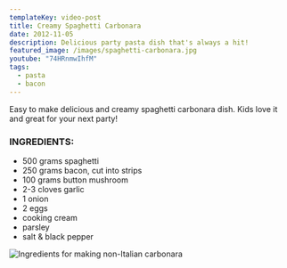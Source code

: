 ```yaml
---
templateKey: video-post
title: Creamy Spaghetti Carbonara
date: 2012-11-05
description: Delicious party pasta dish that's always a hit!
featured_image: /images/spaghetti-carbonara.jpg
youtube: "74HRnmwIhfM"
tags:
  - pasta
  - bacon
---
```


Easy to make delicious and creamy spaghetti carbonara dish. Kids love it and great for your next party!

### INGREDIENTS:
* 500 grams spaghetti
* 250 grams bacon, cut into strips
* 100 grams button mushroom
* 2-3 cloves garlic
* 1 onion
* 2 eggs
* cooking cream
* parsley
* salt & black pepper

![Ingredients for making non-Italian carbonara](/images/spaghetti-carbonara-ingredients.jpg)
